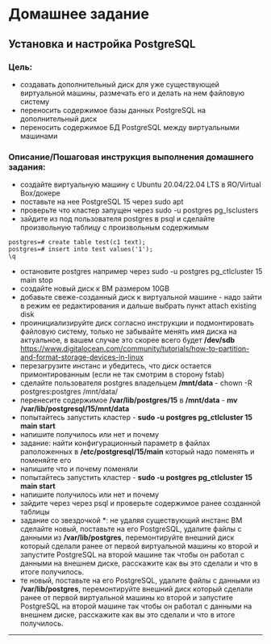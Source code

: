 Домашнее задание
====================
## Установка и настройка PostgreSQL

### Цель:
* создавать дополнительный диск для уже существующей виртуальной машины, размечать его и делать на нем файловую систему
* переносить содержимое базы данных PostgreSQL на дополнительный диск
* переносить содержимое БД PostgreSQL между виртуальными машинами

### Описание/Пошаговая инструкция выполнения домашнего задания:
* создайте виртуальную машину c Ubuntu 20.04/22.04 LTS в ЯО/Virtual Box/докере
* поставьте на нее PostgreSQL 15 через sudo apt
* проверьте что кластер запущен через sudo -u postgres pg_lsclusters
* зайдите из под пользователя postgres в psql и сделайте произвольную таблицу с произвольным содержимым

````postgresql
postgres=# create table test(c1 text);
postgres=# insert into test values('1');
\q
````
* остановите postgres например через sudo -u postgres pg_ctlcluster 15 main stop 
* создайте новый диск к ВМ размером 10GB
* добавьте свеже-созданный диск к виртуальной машине - надо зайти в режим ее редактирования и дальше выбрать пункт attach existing disk
* проинициализируйте диск согласно инструкции и подмонтировать файловую систему, только не забывайте менять имя диска на актуальное, в вашем случае это скорее всего будет **/dev/sdb** 
<https://www.digitalocean.com/community/tutorials/how-to-partition-and-format-storage-devices-in-linux>
* перезагрузите инстанс и убедитесь, что диск остается примонтированным (если не так смотрим в сторону fstab)
* сделайте пользователя postgres владельцем **/mnt/data** - chown -R postgres:postgres /mnt/data/
* перенесите содержимое **/var/lib/postgres/15** в **/mnt/data** - **mv /var/lib/postgresql/15/mnt/data**
* попытайтесь запустить кластер - **sudo -u postgres pg_ctlcluster 15 main start**
* напишите получилось или нет и почему
* задание: найти конфигурационный параметр в файлах раположенных в **/etc/postgresql/15/main** который надо поменять и поменяйте его
* напишите что и почему поменяли
* попытайтесь запустить кластер - **sudo -u postgres pg_ctlcluster 15 main start**
* напишите получилось или нет и почему
* зайдите через через psql и проверьте содержимое ранее созданной таблицы
* задание со звездочкой *: не удаляя существующий инстанс ВМ сделайте новый, поставьте на его PostgreSQL, удалите файлы с данными из **/var/lib/postgres**, перемонтируйте внешний диск который сделали ранее от первой виртуальной машины ко второй и запустите PostgreSQL на второй машине так чтобы он работал с данными на внешнем диске, расскажите как вы это сделали и что в итоге получилось.
* те новый, поставьте на его PostgreSQL, удалите файлы с данными из **/var/lib/postgres**, перемонтируйте внешний диск который сделали ранее от первой виртуальной машины ко второй и запустите PostgreSQL на второй машине так чтобы он работал с данными на внешнем диске, расскажите как вы это сделали и что в итоге получилось.
----------------------------

 